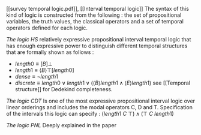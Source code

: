 [[survey temporal logic.pdf]], [[Interval temporal logic]]
The syntax of this kind of logic is constructed from the following : the set of propositional variables, the truth values, the classical operators and a set of temporal operators defined for each logic.

*The logic HS*
relatively expressive propositional interval temporal logic that has enough expressive power to distinguish different temporal structures that are formally shown as follows :
- $length0 \equiv [B]\bot$ 
- $length1 \equiv \langle B\rangle \top [length0]$ 
- $dense \equiv \neg length1$
- $discrete \equiv length0 \lor length1 \lor (\langle B \rangle length1 \land \langle E \rangle length1)$
see [[Temporal structure]] for Dedekind completeness.

*The logic CDT*
Is one of the most expressive propositional interval logic over linear orderings and includes the modal operators C, D and T.
Specification of the intervals this logic can specify :
$(length1 \ C \ \top) \land (\top \ C \ length1)$

*The logic PNL*
Deeply explained in the paper

